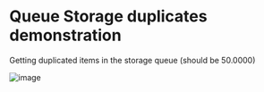 # Queue Storage duplicates demonstration

Getting duplicated items in the storage queue (should be 50.0000)

![image](https://github.com/pgorbar/QueueDuplicatesDemo/assets/3582358/519121b8-11e1-48fd-9245-73b11884b463)
